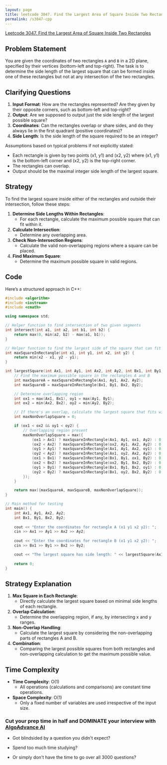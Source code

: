 ```yaml
---
layout: page
title: leetcode 3047. Find the Largest Area of Square Inside Two Rectangles
permalink: /s3047-cpp
---
```

[Leetcode 3047. Find the Largest Area of Square Inside Two Rectangles](https://algoadvance.github.io/algoadvance/l3047)
## Problem Statement

You are given the coordinates of two rectangles `A` and `B` in a 2D plane, specified by their vertices (bottom-left and top-right). The task is to determine the side length of the largest square that can be formed inside one of these rectangles but not at any intersection of the two rectangles.

## Clarifying Questions

1. **Input Format**: How are the rectangles represented? Are they given by their opposite corners, such as bottom-left and top-right?
2. **Output**: Are we supposed to output just the side length of the largest possible square?
3. **Coordinates**: Can the rectangles overlap or share sides, and do they always lie in the first quadrant (positive coordinates)?
4. **Side Length**: Is the side length of the square required to be an integer?

Assumptions based on typical problems if not explicitly stated:
- Each rectangle is given by two points (x1, y1) and (x2, y2) where (x1, y1) is the bottom-left corner and (x2, y2) is the top-right corner.
- The rectangles can overlap.
- Output should be the maximal integer side length of the largest square.
  
## Strategy

To find the largest square inside either of the rectangles and outside their intersection, follow these steps:

1. **Determine Side Lengths Within Rectangles**: 
    - For each rectangle, calculate the maximum possible square that can fit within it.
2. **Calculate Intersection**:
    - Determine any overlapping area.
3. **Check Non-Intersection Regions**:
    - Calculate the valid non-overlapping regions where a square can be placed.
4. **Find Maximum Square**:
    - Determine the maximum possible square in valid regions.

## Code

Here’s a structured approach in C++:

```cpp
#include <algorithm>
#include <iostream>
#include <cmath>

using namespace std;

// Helper function to find intersection of two given segments
int intersect(int a1, int a2, int b1, int b2) {
    return max(0, min(a2, b2) - max(a1, b1));
}

// Helper function to find the largest side of the square that can fit in a rectangle
int maxSquareInRectangle(int x1, int y1, int x2, int y2) {
    return min(x2 - x1, y2 - y1);
}

int largestSquare(int Ax1, int Ay1, int Ax2, int Ay2, int Bx1, int By1, int Bx2, int By2) {
    // Find the maximum possible square in the rectangles A and B
    int maxSquareA = maxSquareInRectangle(Ax1, Ay1, Ax2, Ay2);
    int maxSquareB = maxSquareInRectangle(Bx1, By1, Bx2, By2);

    // Determine overlapping region
    int ox1 = max(Ax1, Bx1), oy1 = max(Ay1, By1);
    int ox2 = min(Ax2, Bx2), oy2 = min(Ay2, By2);

    // If there's an overlap, calculate the largest square that fits within the non-overlapping parts
    int maxNonOverlapSquare = 0;

    if (ox1 < ox2 && oy1 < oy2) {
        // Overlapping region present
        maxNonOverlapSquare = max({
            (ox1 > Ax1) ? maxSquareInRectangle(Ax1, Ay1, ox1, Ay2) : 0, // Left of A
            (ox2 < Ax2) ? maxSquareInRectangle(ox2, Ay1, Ax2, Ay2) : 0, // Right of A
            (oy1 > Ay1) ? maxSquareInRectangle(Ax1, Ay1, Ax2, oy1) : 0, // Below A
            (oy2 < Ay2) ? maxSquareInRectangle(Ax1, oy2, Ax2, Ay2) : 0, // Above A
            (ox1 > Bx1) ? maxSquareInRectangle(Bx1, By1, ox1, By2) : 0, // Left of B
            (ox2 < Bx2) ? maxSquareInRectangle(ox2, By1, Bx2, By2) : 0, // Right of B
            (oy1 > By1) ? maxSquareInRectangle(Bx1, By1, Bx2, oy1) : 0, // Below B
            (oy2 < By2) ? maxSquareInRectangle(Bx1, oy2, Bx2, By2) : 0  // Above B
        });
    }

    return max({maxSquareA, maxSquareB, maxNonOverlapSquare});
}

// Main method for testing
int main() {
    int Ax1, Ay1, Ax2, Ay2;
    int Bx1, By1, Bx2, By2;
    
    cout << "Enter the coordinates for rectangle A (x1 y1 x2 y2): ";
    cin >> Ax1 >> Ay1 >> Ax2 >> Ay2;
    
    cout << "Enter the coordinates for rectangle B (x1 y1 x2 y2): ";
    cin >> Bx1 >> By1 >> Bx2 >> By2;

    cout << "The largest square has side length: " << largestSquare(Ax1, Ay1, Ax2, Ay2, Bx1, By1, Bx2, By2) << endl;
    
    return 0;
}
```

## Strategy Explanation

1. **Max Square in Each Rectangle**:
    - Directly calculate the largest square based on minimal side lengths of each rectangle.
2. **Overlap Calculation**:
    - Determine the overlapping region, if any, by intersecting x and y ranges.
3. **Non-Overlap Handling**:
    - Calculate the largest square by considering the non-overlapping parts of rectangles A and B.
4. **Combination**:
    - Comparing the largest possible squares from both rectangles and non-overlapping calculation to get the maximum possible value.

## Time Complexity

- **Time Complexity**: O(1)
  - All operations (calculations and comparisons) are constant time operations.
- **Space Complexity**: O(1)
  - Only a fixed number of variables are used irrespective of the input size.


### Cut your prep time in half and DOMINATE your interview with [AlgoAdvance AI](https://algoAdvance.com)

- Got blindsided by a question you didn't expect?

- Spend too much time studying?

- Or simply don't have the time to go over all 3000 questions?

